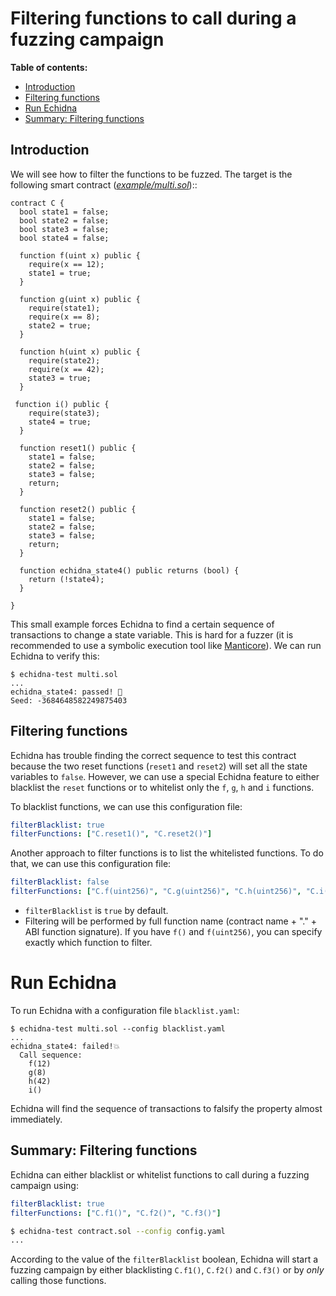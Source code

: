 # Filtering functions to call during a fuzzing campaign

**Table of contents:**

- [Introduction](#introduction)
- [Filtering functions](#filtering-functions)
- [Run Echidna](#run-echidna)
- [Summary: Filtering functions](#summary-filtering-functions)

## Introduction

We will see how to filter the functions to be fuzzed.
The target is the following smart contract (*[example/multi.sol](./example/multi.sol)*):: 

```solidity
contract C {
  bool state1 = false;
  bool state2 = false;
  bool state3 = false;
  bool state4 = false;

  function f(uint x) public {
    require(x == 12);
    state1 = true;
  }

  function g(uint x) public {
    require(state1);
    require(x == 8);
    state2 = true;
  }

  function h(uint x) public {
    require(state2);
    require(x == 42);
    state3 = true;
  }

 function i() public {
    require(state3);
    state4 = true;
  }

  function reset1() public {
    state1 = false;
    state2 = false;
    state3 = false;
    return;
  }

  function reset2() public {
    state1 = false;
    state2 = false;
    state3 = false;
    return;
  }

  function echidna_state4() public returns (bool) {
    return (!state4);
  }

}
```

This small example forces Echidna to find a certain sequence of transactions to change a state variable. 
This is hard for a fuzzer (it is recommended to use a symbolic execution tool like [Manticore](https://github.com/trailofbits/manticore)).
We can run Echidna to verify this:

```
$ echidna-test multi.sol 
...
echidna_state4: passed! 🎉
Seed: -3684648582249875403
```

## Filtering functions

Echidna has trouble finding the correct sequence to test this contract because the two reset functions (`reset1` and `reset2`) will set all the state variables to `false`. 
However, we can use a special Echidna feature to either blacklist the `reset` functions or to whitelist only the `f`, `g`, 
`h` and `i` functions. 

To blacklist functions, we can use this configuration file:

```yaml
filterBlacklist: true
filterFunctions: ["C.reset1()", "C.reset2()"]
```

Another approach to filter functions is to list the whitelisted functions. To do that, we can use this configuration file:

```yaml
filterBlacklist: false
filterFunctions: ["C.f(uint256)", "C.g(uint256)", "C.h(uint256)", "C.i()"]
```

- `filterBlacklist` is `true` by default.
- Filtering will be performed by full function name (contract name + "." + ABI function signature). If you have `f()` and `f(uint256)`, you can specify exactly which function to filter.

# Run Echidna

To run Echidna with a configuration file `blacklist.yaml`:

```
$ echidna-test multi.sol --config blacklist.yaml 
...
echidna_state4: failed!💥  
  Call sequence:
    f(12)
    g(8)
    h(42)
    i()
```

Echidna will find the sequence of transactions to falsify the property almost immediately. 


## Summary: Filtering functions

Echidna can either blacklist or whitelist functions to call during a fuzzing campaign using:

```yaml
filterBlacklist: true
filterFunctions: ["C.f1()", "C.f2()", "C.f3()"]
```

```bash
$ echidna-test contract.sol --config config.yaml 
...
```

According to the value of the `filterBlacklist` boolean, Echidna will start a fuzzing campaign by either blacklisting `C.f1()`, `C.f2()` and `C.f3()` or by _only_ calling those functions.
